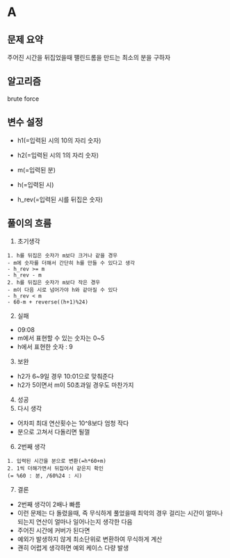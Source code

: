 # A

## 문제 요약
주어진 시간을 뒤집었을때 팰린드롬을 만드는 최소의 분을 구하자

## 알고리즘
brute force

## 변수 설정

- h1(=입력된 시의 10의 자리 숫자)

- h2(=입력된 시의 1의 자리 숫자)
- m(=입력된 분)
- h(=입력된 시)
- h_rev(=입력된 시를 뒤집은 숫자)

## 풀이의 흐름

1. 초기생각

~~~~
1. h를 뒤집은 숫자가 m보다 크거나 같을 경우
- m에 숫자를 더해서 간단히 h를 만들 수 있다고 생각
- h_rev >= m
- h_rev - m
2. h를 뒤집은 숫자가 m보다 작은 경우
- m이 다음 시로 넘어가야 h와 같아질 수 있다
- h_rev < m
- 60-m + reverse((h+1)%24)
~~~~

2. 실패
- 09:08
- m에서 표현할 수 있는 숫자는 0~5
- h에서 표현한 숫자 : 9
3. 보완
- h2가 6~9일 경우 10:01으로 맞춰준다
- h2가 5이면서 m이 50초과일 경우도 마찬가지
4. 성공
5. 다시 생각
- 어차피 최대 연산횟수는 10^8보다 엄청 작다
- 분으로 고쳐서 다돌리면 될껄
6. 2번째 생각

~~~~
1. 입력된 시간을 분으로 변환(=h*60+m)
2. 1씩 더해가면서 뒤집어서 같은지 확인
(= %60 : 분, /60%24 : 시)
~~~~

7. 결론
- 2번째 생각이 2배나 빠름
- 이런 문제는 다 돌렸을때, 즉 무식하게 풀었을때 최악의 경우 걸리는 시간이 얼마나되는지 연산이 얼마나 일어나는지 생각한 다음
- 주어진 시간에 커버가 된다면
- 예외가 발생하지 않게 최소단위로 변환하여 무식하게 계산
- 괜히 어렵게 생각하면 예외 케이스 다량 발생
